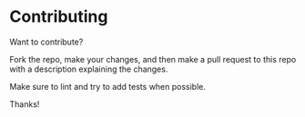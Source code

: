# Contributing

Want to contribute? 

Fork the repo, make your changes, and then make a pull request to this repo with a description explaining the changes. 

Make sure to lint and try to add tests when possible. 

Thanks!
